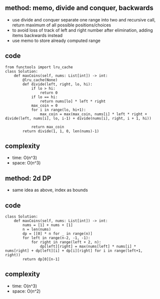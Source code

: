 ## method: memo, divide and conquer, backwards
- use divide and conquer separate one range into two and recursive call, return maximum of all possible positions/choices
- to avoid loss of track of left and right number after elimination, adding items backwards instead
- use memo to store already computed range

## code
```
from functools import lru_cache
class Solution:
    def maxCoins(self, nums: List[int]) -> int:
        @lru_cache(None)
        def divide(left, right, lo, hi):
            if lo > hi:
                return 0
            if lo == hi:
                return nums[lo] * left * right
            max_coin = 0
            for i in range(lo, hi+1):
                max_coin = max(max_coin, nums[i] * left * right + divide(left, nums[i], lo, i-1) + divide(nums[i], right, i + 1, hi))
            
            return max_coin
        return divide(1, 1, 0, len(nums)-1)
```

## complexity
- time: O(n^3)
- space: O(n^3)

## method: 2d DP
- same idea as above, index as bounds

## code
```
class Solution:
    def maxCoins(self, nums: List[int]) -> int:
        nums = [1] + nums + [1]
        n = len(nums)
        dp = [[0] * n for _ in range(n)]
        for left in range(n-2, -1, -1):
            for right in range(left + 2, n):
                dp[left][right] = max(nums[left] * nums[i] * nums[right] + dp[left][i] + dp[i][right] for i in range(left+1, right))
        return dp[0][n-1]
```

## complexity
- time: O(n^3)
- space: O(n^2)
